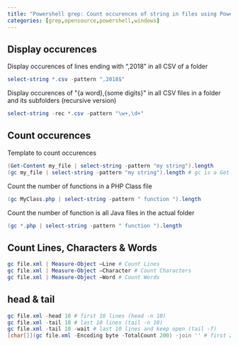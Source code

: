 ```yaml
---
title: "Powershell grep: Count occurences of string in files using PowerShell (grep on Windows)"
categories: [grep,opensource,powershell,windows]
---
```


## Display occurences

Display occurences of lines ending with &#8220;,2018&#8221; in all CSV of a folder
```powershell
select-string *.csv -pattern ",2018$"
```

Display occurences of "{a word},{some digits}" in all CSV files in a folder and its subfolders (recursive version)
```powershell
select-string -rec *.csv -pattern "\w+,\d+"
```

## Count occurences

Template to count occurences
```powershell
(Get-Content my_file | select-string -pattern "my string").length
(gc my_file | select-string -pattern "my string").length # gc is a Get-Content alias
```

Count the number of functions in a PHP Class file
```powershell
(gc MyClass.php | select-string -pattern " function ").length
```

Count the number of function is all Java files in the actual folder
```powershell
(gc *.php | select-string -pattern " function ").length
```

## Count Lines, Characters & Words
```powershell
gc file.xml | Measure-Object –Line # Count Lines
gc file.xml | Measure-Object –Character # Count Characters
gc file.xml | Measure-Object –Word # Count Words
```

## head & tail
```powershell
gc file.xml -head 10 # first 10 lines (head -n 10)
gc file.xml -tail 10 # last 10 lines (tail -n 10)
gc file.xml -tail 10 -wait # last 10 lines and keep open (tail -f)
[char[]](gc file.xml -Encoding byte -TotalCount 200) -join '' # first 200 char (head -c 200)
```
